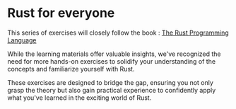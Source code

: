 # Rust for everyone

This series of exercises will closely follow the book : [The Rust Programming Language](https://doc.rust-lang.org/book/)

While the learning materials offer valuable insights, we've recognized the need for more hands-on exercises to solidify your understanding of the concepts and familiarize yourself with Rust. 

These exercises are designed to bridge the gap, ensuring you not only grasp the theory but also gain practical experience to confidently apply what you've learned in the exciting world of Rust.
